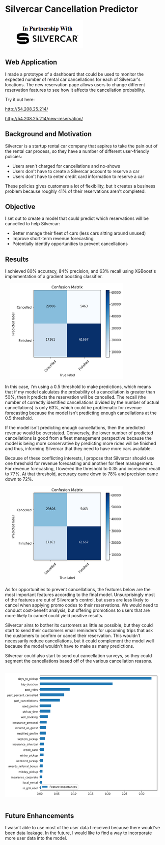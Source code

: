 # Silvercar Cancellation Predictor

&nbsp;
&nbsp;
![Silvercar Logo](/images/logo.png)
&nbsp;
&nbsp;

## Web Application

I made a prototype of a dashboard that could be used to monitor the expected number of rental car cancellations
for each of Silvercar's locations. The new reservation page allows users to change different reservation features
to see how it affects the cancellation probability.

Try it out here:

http://54.208.25.214/

http://54.208.25.214/new-reservation/


## Background and Motivation

Silvercar is a startup rental car company that aspires to take the pain out of the rental car process,
so they have a number of different user-friendly policies:

- Users aren't charged for cancellations and no-shows
- Users don't have to create a Silvercar account to reserve a car
- Users don't have to enter credit card information to reserve a car

These policies gives customers a lot of flexibility, but it creates a business problem because
roughly 41% of their reservations aren't completed.


## Objective

I set out to create a model that could predict which reservations will be cancelled to help Silvercar:
- Better manage their fleet of cars (less cars sitting around unused)
- Improve short-term revenue forecasting
- Potentially identify opportunities to prevent cancellations


## Results

I achieved 80% accuracy, 84% precision, and 63% recall using XGBoost's implementation
of a gradient boosting classifier.

&nbsp;
&nbsp;
![Confusion Matrix 1](/images/confusion_matrix.png)
&nbsp;
&nbsp;

In this case, I'm using a 0.5 threshold to make predictions, which means that if my model calculates
the probability of a cancellation is greater than 50%, then it predicts the reservation will be cancelled.
The recall (the number of correctly identified cancellations divided
by the number of actual cancellations) is only 63%, which could be problematic for
revenue forecasting because the model isn't predicting enough cancellations at the 0.5 threshold.

If the model isn't predicting enough cancellations, then the predicted revenue would be overstated.
Conversely, the lower number of predicted cancellations is good from a fleet management perspective
because the model is being more conservative by predicting more rides will be finished and thus,
informing Silvercar that they need to have more cars available.

Because of these conflicting interests, I propose that Silvercar should use one threshold for
revenue forecasting and another for fleet management. For revenue forecasting, I lowered the
threshold to 0.35 and increased recall to 77%. At that threshold, accuracy came down to 78% and
precision came down to 72%.

&nbsp;
&nbsp;
![Confusion Matrix 2](/images/confusion_matrix2.png)
&nbsp;
&nbsp;

As for opportunities to prevent cancellations, the features below are the most important features
according to the final model. Unsurprisingly most of the features are out of Silvercar's control,
but users are less likely to cancel when applying promo codes to their reservations. We would need
to conduct cost-benefit analysis, but offering promotions to users that are more likely to cancel
could yield positive results.

Silvercar aims to bother its customers as little as possible, but they could start to send their
customers email reminders for upcoming trips that ask the customers to confirm or cancel their
reservation. This wouldn't necessarily reduce cancellations, but it could complement the model well
because the model wouldn't have to make as many predictions.

Silvercar could also start to send out cancellation surveys, so they could segment the cancellations
based off of the various cancellation reasons.

&nbsp;
&nbsp;
![Feature Importances](/images/xgboost_feature_importances.png)
&nbsp;
&nbsp;

## Future Enhancements

I wasn't able to use most of the user data I received because there would've been data leakage.
In the future, I would like to find a way to incorporate more user data into the model. 